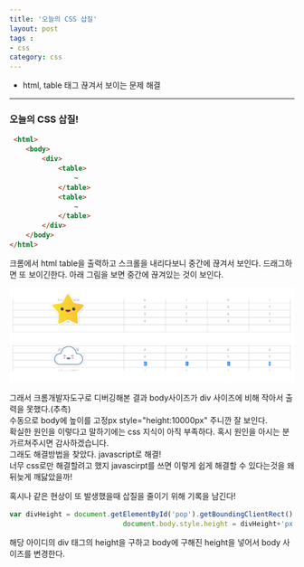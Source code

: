 ```yaml
---
title: '오늘의 CSS 삽질'  
layout: post  
tags :  
- css
category: css
---
```


- html, table 태그 끊겨서 보이는 문제 해결

---

### 오늘의 CSS 삽질!

``` html
 <html>
    <body>
        <div>
            <table>
                ~
            </table>
            <table>
                ~
            </table>
        </div>
    </body>
</html>
```

크롬에서 html table을 출력하고 스크롤을 내리다보니 중간에 끊겨서 보인다. 드래그하면 또 보이긴한다. 아래 그림을 보면 중간에 끊겨있는 것이 보인다.

![htop](/assets/images/usingimages/css.png)

그래서 크롬개발자도구로 디버깅해본 결과 body사이즈가 div 사이즈에 비해 작아서 출력을 못했다.(추측)   
수동으로 body에 높이를 고정px style="height:10000px" 주니깐 잘 보인다.   
확실한 원인을 이렇다고 말하기에는 css 지식이 아직 부족하다. 혹시 원인을 아시는 분 가르쳐주시면 감사하겠습니다.   
그래도 해결방법을 찾았다. javascript로 해결!   
너무 css로만 해결할려고 했지 javascirpt를 쓰면 이렇게 쉽게 해결할 수 있다는것을 왜 뒤늦게 깨닳았을까!   

혹시나 같은 현상이 또 발생했을때 삽질을 줄이기 위해 기록을 남긴다!   

```js
var divHeight = document.getElementById('pop').getBoundingClientRect().height;
                            document.body.style.height = divHeight+'px';
```

해당 아이디의 div 태그의 height을 구하고 body에 구해진 height을 넣어서 body 사이즈를 변경한다.
